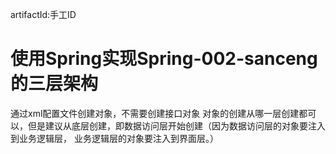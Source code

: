 artifactId:手工ID
# 使用Spring实现Spring-002-sanceng的三层架构
 通过xml配置文件创建对象，不需要创建接口对象
 对象的创建从哪一层创建都可以，但是建议从底层创建，即数据访问层开始创建（因为数据访问层的对象要注入到业务逻辑层，
 业务逻辑层的对象要注入到界面层。）
